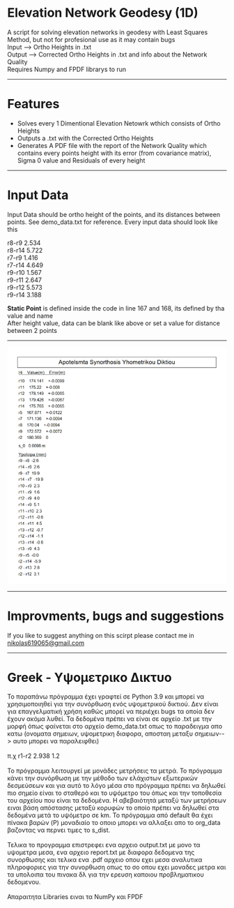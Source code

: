 # Elevation Network Geodesy (1D)

A script for solving elevation networks in geodesy with Least Squares Method, but not for profesional use as it may contain bugs<br/>
Input --> Ortho Heights in .txt<br/>
Output --> Corrected Ortho Heights in .txt and info about the Network Quality <br/>
Requires Numpy and FPDF librarys to run

---

# Features

- Solves every 1 Dimentional Elevation Netowrk wthich consists of Ortho Heights
- Outputs a .txt with the Corrected Ortho Heights
- Generates A PDF file with the report of the Network Quality which contains every points height with its error (from covariance matrix), Sigma 0 value and Residuals of every height

---

# Input Data

Input Data should be ortho height of the points, and its distances between points. See demo_data.txt for reference. Every input data should look like this

r8-r9 2.534 <br/>
r8-r14 5.722 <br/>
r7-r9 1.416 <br/>
r7-r14 4.649 <br/>
r9-r10 1.567 <br/>
r9-r11 2.647 <br/>
r9-r12 5.573 <br/>
r9-r14 3.188 <br/>

**Static Point** is defined inside the code in line 167 and 168, its defined by tha value and name</br >
After height value, data can be blank like above or set a value for distance between 2 points

---

![alt text](https://github.com/nikos230/Elevation-Network-Geodesy/blob/main/elev_network.jpg)

---

# Improvments, bugs and suggestions
If you like to suggest anything on this scirpt please contact me in nikolas619065@gmail.com

---

# Greek - Υψομετρικο Δικτυο
Το παραπάνω πρόγραμμα έχει γραφτεί σε Python 3.9 και μπορεί να χρησιμοποιηθεί για την συνόρθωση ενός υψομετρικού δικτιού. Δεν είναι για επαγγελματική χρήση καθώς μπορεί να περιέχει bugs τα οποία δεν έχουν ακόμα λυθεί.
Τα δεδομένα πρέπει να είναι σε αρχείο .txt με την μορφή όπως φαίνεται στο αρχείο demo_data.txt οπως το παραδειγμα απο κατω (ονοματα σημειων, υψομετρικη διαφορα, αποσταη μεταξυ σημειων--> αυτο μπορει να παραλειφθει)</br>
</br >π.χ r1-r2 2.938 1.2 </br >
</br >Το πρόγραμμα λειτουργεί με μονάδες μετρήσεις τα μετρά. Το πρόγραμμα κάνει την συνόρθωση με την μέθοδο των ελάχιστων εξωτερικών δεσμεύσεων και για αυτό το λόγο μέσα στο πρόγραμμα πρέπει να δηλωθεί πιο σημείο είναι το σταθερό και το υψόμετρο του όπως και την τοποθεσία του αρχείου που είναι τα δεδομένα. H αβεβαιότητά μεταξύ των μετρήσεων ειναι βάση απόστασης μεταξύ κορυφών το οποίο πρέπει να δηλωθεί στα δεδομένα μετά το υψόμετρο σε km. Το πρόγραμμα από default θα έχει πίνακα βαρών (P) μοναδιαίο το οποιο μπορει να αλλαξει απο το org_data βαζοντας να περνει τιμες το s_dist.</br >
</br >Τελικα το προγραμμα επιστρεφει ενα αρχειο output.txt με μονο τα υψομετρα μεσα, ενα αρχειο report.txt με διαφορα δεδομενα της συνορθωσης και τελικα ενα .pdf αρχειο οπου εχει μεσα αναλυτικα πληροφοριες για την συνορθωση οπως το σο οπου εχει μοναδες μετρα και τα υπολοιπα του πινακα δλ για την ερευση καποιου προβληματικου δεδομενου.</br >
</br >Απαραιτητα Libraries ειναι τα NumPy και FPDF



